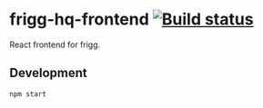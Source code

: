 # frigg-hq-frontend [![Build status](https://ci.frigg.io/relekang/frigg-hq-frontend.svg)](https://ci.frigg.io/relekang/frigg-hq-frontend/last/)

React frontend for frigg.


## Development

```
npm start
```
